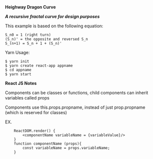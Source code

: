 **Heighway Dragon Curve**


***A recursive fractal curve for design purposes***


This example is based on the following equation:
```
S_n0 = 1 (right turn) 
(S_n)' = the opposite and reversed S_n
S_(n+1) = S_n + 1 + (S_n)'
```

Yarn Usage: 
```
$ yarn init 
$ yarn create react-app appname
$ cd appname
$ yarn start
```


**React JS Notes**


Components can be classes or functions, child components can inherit variables called props


Components use this.props.propname, instead of just prop.propname (which is reserved for classes)


EX.
```
    ReactDOM.render() {
        <componentName variableName = {variableValue}/>
    }
    function componentName (props){
        const variableName = props.variableName;
    }
 ```
